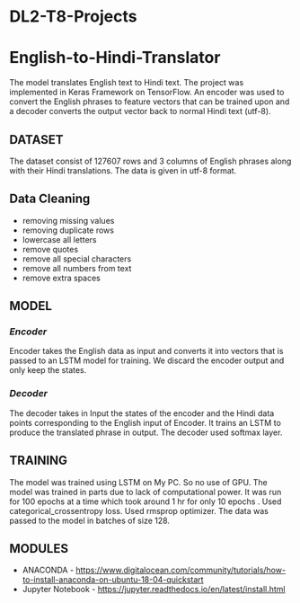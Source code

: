 # DL2-T8-Projects
# **English-to-Hindi-Translator**
The model translates English text to Hindi text. The project was implemented in Keras Framework on TensorFlow. 
An encoder was used to convert the English phrases to feature vectors that can be trained upon and a decoder converts the output vector back to normal Hindi text (utf-8).

## DATASET
The dataset consist of 127607 rows and 3 columns of English phrases along with their Hindi translations. The data is given in utf-8 format.

## Data Cleaning
- removing missing values
- removing duplicate rows
- lowercase all letters
- remove quotes
- remove all special characters
- remove all numbers from text
- remove extra spaces

## **MODEL**
### _Encoder_
Encoder takes the English data as input and converts it into vectors that is passed to an LSTM model for training. We discard the encoder output and only keep the states.

### _Decoder_
The decoder takes in Input the states of the encoder and the Hindi data points corresponding to the English input of Encoder. It trains an LSTM to produce the translated phrase in output. The decoder used softmax layer.

## TRAINING
The model was trained using LSTM on My PC. So no use of GPU. The model was trained in parts due to lack of computational power. It was run for 100 epochs at a time which took around 1 hr for only 10 epochs . Used categorical_crossentropy loss. Used rmsprop optimizer. The data was passed to the model in batches of size 128. 

## MODULES

- ANACONDA  -  https://www.digitalocean.com/community/tutorials/how-to-install-anaconda-on-ubuntu-18-04-quickstart
- Jupyter Notebook - https://jupyter.readthedocs.io/en/latest/install.html
